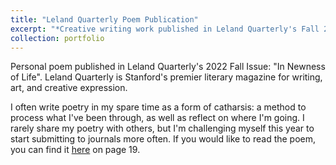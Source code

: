 ```yaml
---
title: "Leland Quarterly Poem Publication"
excerpt: "*Creative writing work published in Leland Quarterly's Fall 2022 Issue.*<br/><img src='/images/lq2.png' width='300'>"
collection: portfolio
---
```


Personal poem published in Leland Quarterly's 2022 Fall Issue: "In Newness of Life". Leland Quarterly is Stanford's premier literary magazine for writing, art, and creative expression.

I often write poetry in my spare time as a form of catharsis: a method to process what I've been through, as well as reflect on where I'm going. I rarely share my poetry with others, but I'm challenging myself this year to start submitting to journals more often. If you would like to read the poem, you can find it [here](https://issuu.com/lelandquarterly/docs/lqfall2022_11479_) on page 19.
